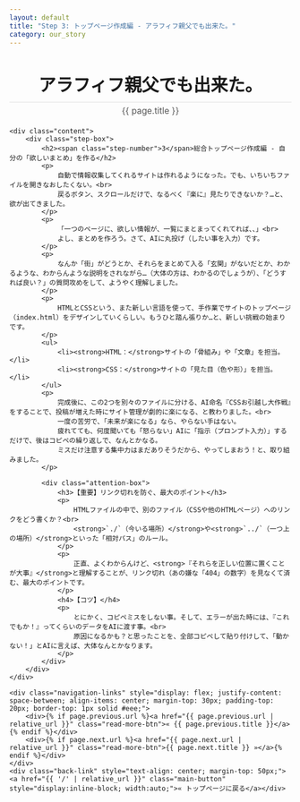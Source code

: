 ```yaml
---
layout: default
title: "Step 3: トップページ作成編 - アラフィフ親父でも出来た。"
category: our_story
---
```

<div class="container blog-post" style="max-width: 850px;">
    <header style="text-align:center; margin-bottom: 20px;">
         <h1 style="font-size: 2.2em; border-bottom: 2px solid #eee; padding-bottom:10px; margin-bottom: 5px;">アラフィフ親父でも出来た。</h1>
         <p style="font-size: 1.1em; color: #555; margin-top: 0;">{{ page.title }}</p>
    </header>

    <div class="content">
        <div class="step-box">
            <h2><span class="step-number">3</span>総合トップページ作成編 - 自分の「欲しいまとめ」を作る</h2>
            <p>
                自動で情報収集してくれるサイトは作れるようになった。でも、いちいちファイルを開きなおしたくない。<br>
                戻るボタン、スクロールだけで、なるべく『楽に』見たりできないか？…と、欲が出てきました。
            </p>
            <p>
                「一つのページに、欲しい情報が、一覧にまとまってくれてれば、、」<br>
                よし、まとめを作ろう。さて、AIに丸投げ（したい事を入力）です。
            </p>
            <p>
                なんか「街」がどうとか、それらをまとめて入る「玄関」がないだとか、わかるような、わからんような説明をされながら…（大体の方は、わかるのでしょうが）、「どうすれば良い？」の質問攻めをして、ようやく理解しました。
            </p>
            <p>
                HTMLとCSSという、また新しい言語を使って、手作業でサイトのトップページ（index.html）をデザインしていくらしい。もうひと踏ん張りか…と、新しい挑戦の始まりです。
            </p>
            <ul>
                <li><strong>HTML：</strong>サイトの「骨組み」や「文章」を担当。</li>
                <li><strong>CSS：</strong>サイトの「見た目（色や形）」を担当。</li>
            </ul>
            <p>
                完成後に、この2つを別々のファイルに分ける、AI命名『CSSお引越し大作戦』をすることで、投稿が増えた時にサイト管理が劇的に楽になる、と教わりました。<br>
                一度の苦労で、「未来が楽になる」なら、やらない手はない。
                疲れてても、何度聞いても「怒らない」AIに「指示（プロンプト入力）」するだけで、後はコピペの繰り返しで、なんとかなる。
                ミスだけ注意する集中力はまだありそうだから、やってしまおう！と、取り組みました。
            </p>
            
            <div class="attention-box">
                <h3>【重要】リンク切れを防ぐ、最大のポイント</h3>
                <p>
                    HTMLファイルの中で、別のファイル（CSSや他のHTMLページ）へのリンクをどう書くか？<br>
                    <strong>`./`（今いる場所）</strong>や<strong>`../`（一つ上の場所）</strong>といった「相対パス」のルール。
                </p>
                <p>
                    正直、よくわからんけど、<strong>『それらを正しい位置に置くことが大事』</strong>と理解することが、リンク切れ（あの嫌な「404」の数字）を見なくて済む、最大のポイントです。
                </p>
                <h4>【コツ】</h4>
                <p>
                    とにかく、コピペミスをしない事。そして、エラーが出た時には、『これでもか！』ってくらいのデータをAIに渡す事。<br>
                    原因になるかも？と思ったことを、全部コピペして貼り付けして、「動かない！」とAIに言えば、大体なんとかなります。
                </p>
            </div>
        </div>
    </div>

    <div class="navigation-links" style="display: flex; justify-content: space-between; align-items: center; margin-top: 30px; padding-top: 20px; border-top: 1px solid #eee;">
        <div>{% if page.previous.url %}<a href="{{ page.previous.url | relative_url }}" class="read-more-btn">« {{ page.previous.title }}</a>{% endif %}</div>
        <div>{% if page.next.url %}<a href="{{ page.next.url | relative_url }}" class="read-more-btn">{{ page.next.title }} »</a>{% endif %}</div>
    </div>
    <div class="back-link" style="text-align: center; margin-top: 50px;"><a href="{{ '/' | relative_url }}" class="main-button" style="display:inline-block; width:auto;">« トップページに戻る</a></div>
</div>